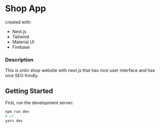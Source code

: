 # Shop App

created with: 
 - Next.js
 - Tailwind
 - Material UI
 - Firebase

### Description

This is onlin shop website with next.js that has nice user interface and has nice SEO frindly.


## Getting Started

First, run the development server:

```bash
npm run dev
# or
yarn dev
```